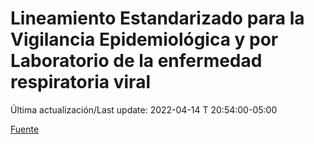 # Lineamiento Estandarizado para la Vigilancia Epidemiológica y por Laboratorio de la enfermedad respiratoria viral

 Última actualización/Last update: 2022-04-14 T 20:54:00-05:00

 [Fuente]( https://www.gob.mx/salud/documentos/lineamiento-estandarizado-para-la-vigilancia-epidemiologica-y-por-laboratorio-de-la-enfermedad-respiratoria-viral)
